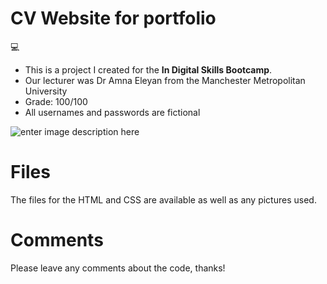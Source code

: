 # CV Website for portfolio

:computer:

- This is a project I created for the  **In Digital Skills Bootcamp**.
- Our lecturer was Dr Amna Eleyan from the Manchester Metropolitan University
- Grade: 100/100
- All usernames and passwords are fictional


![enter image description here](https://cdn.pixabay.com/photo/2017/05/09/00/15/resume-2296951__340.png)

# Files

The files for the HTML and CSS are available as well as any pictures used.

# Comments

Please leave any comments about the code, thanks!
